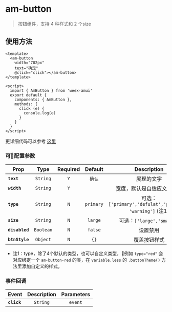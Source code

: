 # am-button

> 按钮组件，支持 4 种样式和 2 个size

## 使用方法 

```vue
<template>
  <am-button
    width="702px"
    text="确定"
    @click="click"></am-button>
</template>

<script>
  import { AmButton } from 'weex-amui'
  export default {
    components: { AmButton },
    methods: {
      click (e) {
        console.log(e)
      }
    }
  }
</script>

```
更详细代码可以参考 [这里](https://github.com/HMingHe/weex-amui/blob/master/example/button/index.vue)

### 可配置参数
| Prop	 | Type | Required | Default | Description |
| ---- |:----:|:---:|:-------:|:----------:|
| **`text`** | `String` | `Y` | `确认` | 展现的文字 |
| **`width`** | `String` | `Y` |  | 宽度，默认是自适应文字长度 |
| **`type`** | `String` | `N` | `primary` | 可选：`['primary','defulat','primary', 'warning']` (注1) |
| **`size`** | `String` | `N` | `large` | 可选：`['large','small']` |
| **`disabled`** | `Boolean` | `N` | `false` | 设置禁用	 |
| **`btnStyle`** | `Object` | `N` | `{}` | 覆盖按钮样式 |

- 注1：type，除了4个默认的类型，也可以自定义类型，例如 `type="red"` 会对应绑定一个 `am-button-red` 的类，在 `variable.less` 的 `.buttonTheme()` 方法里添加自定义的样式。

### 事件回调
| Event	 | Description | Parameters |
| ---- |:----------:|:----:|
| **`click`** | `String` | `event` |
